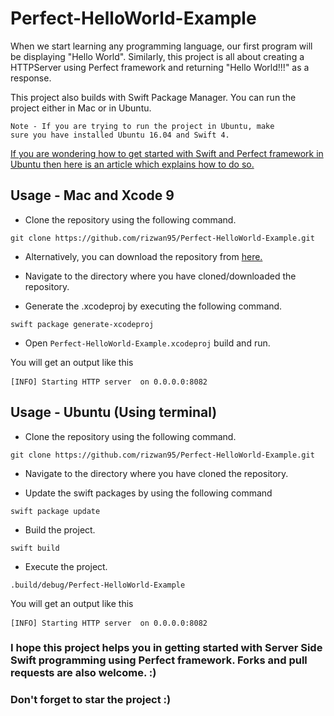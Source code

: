 # Perfect-HelloWorld-Example

When we start learning any programming language, our first program will be displaying "Hello World". Similarly, this project is all about creating a HTTPServer using Perfect framework and returning "Hello World!!!" as a response. 

This project also builds with Swift Package Manager. You can run the project either in Mac or in Ubuntu. 

<code>Note - If you are trying to run the project in Ubuntu, make sure you have installed Ubuntu 16.04 and Swift 4. </code>

[If you are wondering how to get started with Swift and Perfect framework in Ubuntu then here is an article which explains how to do so.](https://www.bit.ly/installperfect "Deploying Perfect and Swift 4 on Ubuntu")


## Usage - Mac and Xcode 9

* Clone the repository using the following command.

<pre><code>git clone https://github.com/rizwan95/Perfect-HelloWorld-Example.git</code></pre>

* Alternatively, you can download the repository from [here.](https://github.com/rizwan95/Perfect-HelloWorld-Example/archive/master.zip "Perfect- HelloWorld example")

* Navigate to the directory where you have cloned/downloaded the repository.

* Generate the .xcodeproj by executing the following command.

<pre><code>swift package generate-xcodeproj</code></pre>

* Open <code>Perfect-HelloWorld-Example.xcodeproj</code> build and run. 

You will get an output like this

<pre><code>[INFO] Starting HTTP server  on 0.0.0.0:8082</code> </pre>

## Usage - Ubuntu (Using terminal)

* Clone the repository using the following command.

<pre><code>git clone https://github.com/rizwan95/Perfect-HelloWorld-Example.git</code></pre>

* Navigate to the directory where you have cloned the repository.

* Update the swift packages by using the following command
<pre><code>swift package update</code></pre>

* Build the project.
<pre><code>swift build</code></pre>

* Execute the project. 
<pre><code>.build/debug/Perfect-HelloWorld-Example</code></pre>

You will get an output like this

<pre><code>[INFO] Starting HTTP server  on 0.0.0.0:8082</code> </pre>

### I hope this project helps you in getting started with Server Side Swift programming using Perfect framework. Forks and pull requests are also welcome. :) 
### Don't forget to star the project :) 


